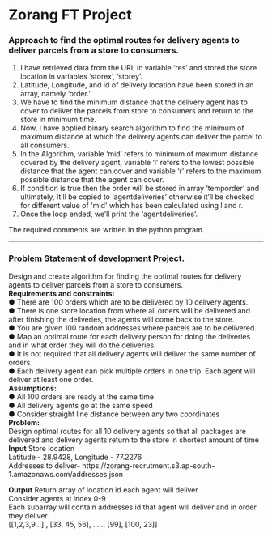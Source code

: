 # Zorang FT Project
<h3>Approach to find the optimal routes for delivery agents to deliver parcels from a store to consumers.</h3>
<ol>
<li>I have retrieved data from the URL in variable ‘res’ and stored the store location in variables ‘storex’, ‘storey’.</li>
<li>Latitude, Longitude, and id of delivery location have been stored in an array, namely ‘order.’</li>
<li>We have to find the minimum distance that the delivery agent has to cover to deliver the parcels from store to consumers and return to the store in minimum time.</li>
<li>Now, I have applied binary search algorithm to find the minimum of maximum distance at which the delivery agents can deliver the parcel to all consumers.</li>
<li>In the Algorithm, variable ‘mid’ refers to minimum of maximum distance covered by the delivery agent, variable ‘l’ refers to the lowest possible distance that the agent can cover and variable ‘r’ refers to the maximum possible distance that the agent can cover.</li>
<li>If condition is true then the order will be stored in array ‘temporder’ and ultimately, It’ll be copied to ‘agentdeliveries’ otherwise it’ll be checked for different value of 'mid' which has been calculated using l and r.</li>
<li>Once the loop ended, we’ll print the ‘agentdeliveries’.</li>
</ol>

The required comments are written in the python program.

<hr>
<h3>Problem Statement of development Project.</h3>
Design and create algorithm for finding the optimal routes for delivery agents to deliver parcels from a store to consumers.
<br>
<b>Requirements and constraints:</b>
<br>
● There are 100 orders which are to be delivered by 10 delivery agents.<br>
● There is one store location from where all orders will be delivered and after finishing the deliveries, the agents will come back to the store.<br>
● You are given 100 random addresses where parcels are to be delivered.<br>
● Map an optimal route for each delivery person for doing the deliveries and in what order they will do the deliveries.<br>
● It is not required that all delivery agents will deliver the same number of orders<br>
● Each delivery agent can pick multiple orders in one trip. Each agent will deliver at least one order.<br>
<b>Assumptions:</b><br>
● All 100 orders are ready at the same time<br>
● All delivery agents go at the same speed<br>
● Consider straight line distance between any two coordinates<br>
<b>Problem:</b><br>
Design optimal routes for all 10 delivery agents so that all packages are delivered and delivery agents return to the store in shortest amount of time
<b>Input</b>
Store location<br>
Latitude - 28.9428, Longitude - 77.2276<br>
Addresses to deliver- https://zorang-recrutment.s3.ap-south-1.amazonaws.com/addresses.json <br>

<b>Output</b>
Return array of location id each agent will deliver<br>
Consider agents at index 0-9<br>
Each subarray will contain addresses id that agent will deliver and in order they deliver.<br>
[[1,2,3,9...] , [33, 45, 56], ....., [99], [100, 23]]<br>

